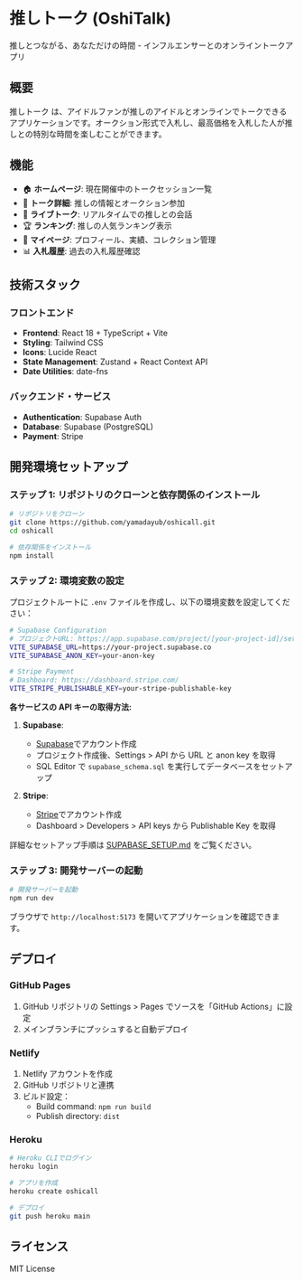 # 推しトーク (OshiTalk)

推しとつながる、あなただけの時間 - インフルエンサーとのオンライントークアプリ

## 概要

推しトーク は、アイドルファンが推しのアイドルとオンラインでトークできるアプリケーションです。オークション形式で入札し、最高価格を入札した人が推しとの特別な時間を楽しむことができます。

## 機能

- 🏠 **ホームページ**: 現在開催中のトークセッション一覧
- 💬 **トーク詳細**: 推しの情報とオークション参加
- 🎥 **ライブトーク**: リアルタイムでの推しとの会話
- 🏆 **ランキング**: 推しの人気ランキング表示
- 👤 **マイページ**: プロフィール、実績、コレクション管理
- 📊 **入札履歴**: 過去の入札履歴確認

## 技術スタック

### フロントエンド

- **Frontend**: React 18 + TypeScript + Vite
- **Styling**: Tailwind CSS
- **Icons**: Lucide React
- **State Management**: Zustand + React Context API
- **Date Utilities**: date-fns

### バックエンド・サービス

- **Authentication**: Supabase Auth
- **Database**: Supabase (PostgreSQL)
- **Payment**: Stripe

## 開発環境セットアップ

### ステップ 1: リポジトリのクローンと依存関係のインストール

```bash
# リポジトリをクローン
git clone https://github.com/yamadayub/oshicall.git
cd oshicall

# 依存関係をインストール
npm install
```

### ステップ 2: 環境変数の設定

プロジェクトルートに `.env` ファイルを作成し、以下の環境変数を設定してください：

```bash
# Supabase Configuration
# プロジェクトURL: https://app.supabase.com/project/[your-project-id]/settings/api
VITE_SUPABASE_URL=https://your-project.supabase.co
VITE_SUPABASE_ANON_KEY=your-anon-key

# Stripe Payment
# Dashboard: https://dashboard.stripe.com/
VITE_STRIPE_PUBLISHABLE_KEY=your-stripe-publishable-key
```

**各サービスの API キーの取得方法:**

1. **Supabase**:

   - [Supabase](https://supabase.com/)でアカウント作成
   - プロジェクト作成後、Settings > API から URL と anon key を取得
   - SQL Editor で `supabase_schema.sql` を実行してデータベースをセットアップ

2. **Stripe**:
   - [Stripe](https://stripe.com/)でアカウント作成
   - Dashboard > Developers > API keys から Publishable Key を取得

詳細なセットアップ手順は [SUPABASE_SETUP.md](./SUPABASE_SETUP.md) をご覧ください。

### ステップ 3: 開発サーバーの起動

```bash
# 開発サーバーを起動
npm run dev
```

ブラウザで `http://localhost:5173` を開いてアプリケーションを確認できます。

## デプロイ

### GitHub Pages

1. GitHub リポジトリの Settings > Pages でソースを「GitHub Actions」に設定
2. メインブランチにプッシュすると自動デプロイ

### Netlify

1. Netlify アカウントを作成
2. GitHub リポジトリと連携
3. ビルド設定：
   - Build command: `npm run build`
   - Publish directory: `dist`

### Heroku

```bash
# Heroku CLIでログイン
heroku login

# アプリを作成
heroku create oshicall

# デプロイ
git push heroku main
```

## ライセンス

MIT License
